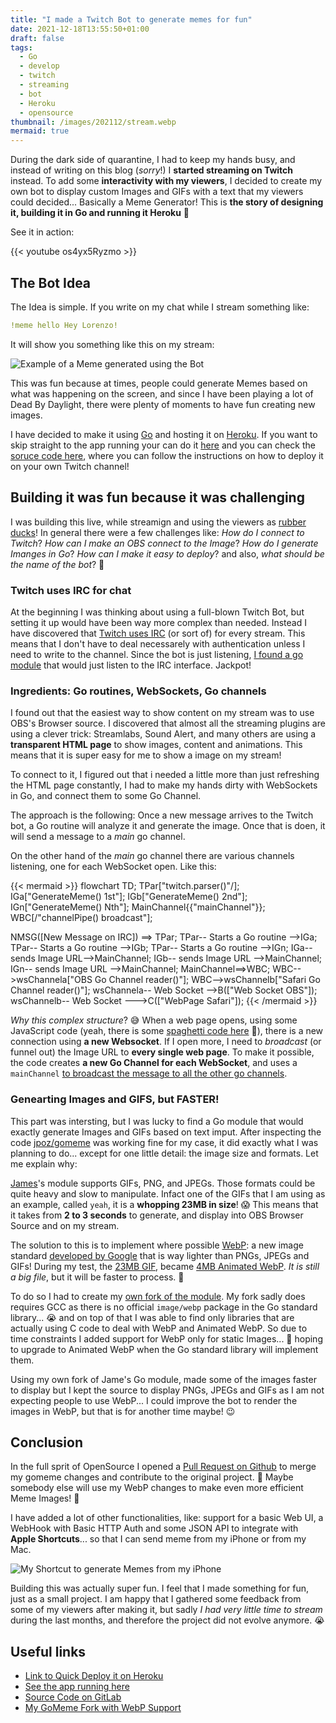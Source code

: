 ```yaml
---
title: "I made a Twitch Bot to generate memes for fun"
date: 2021-12-18T13:55:50+01:00
draft: false
tags:
  - Go
  - develop
  - twitch
  - streaming
  - bot
  - Heroku
  - opensource
thumbnail: /images/202112/stream.webp
mermaid: true
---
```

During the dark side of quarantine, I had to keep my hands busy, and instead of
writing on this blog (_sorry_!) I **started streaming on Twitch** instead. To
add some **interactivity with my viewers**, I decided to create my own bot to
display custom Images and GIFs with a text that my viewers could decided...
Basically a Meme Generator! This is **the story of designing it, building it in
Go and running it Heroku** 🤩

<!--more-->

See it in action:

{{< youtube os4yx5Ryzmo >}}

## The Bot Idea

The Idea is simple. If you write on my chat while I stream something like:

```yaml
!meme hello Hey Lorenzo!
```

It will show you something like this on my stream:

![Example of a Meme generated using the Bot](/images/202112/hello-example.webp#small)

This was fun because at times, people could generate Memes based on what was
happening on the screen, and since I have been playing a lot of Dead By
Daylight, there were plenty of moments to have fun creating new images.

I have decided to make it using [Go](https://go.dev) and hosting it on
[Heroku](https://heroku.com). If you want to skip straight to the app running
your can do it [here](https://koalalorenzo-twitch-meme-gen.herokuapp.com) and
you can check the
[soruce code here](http://gitlab.com/koalalorenzo/twitch-meme-generator), where
you can follow the instructions on how to deploy it on your own Twitch channel!

## Building it was fun because it was challenging
I was building this live, while streamign and using the viewers as
[rubber ducks](https://en.wikipedia.org/wiki/Rubber_duck_debugging)! In general
there were a few challenges like: _How do I connect to Twitch_? _How can I make an
OBS connect to the Image_? _How do I generate Imanges in Go_?
_How can I make it easy to deploy_? and also,
_what should be the name of the bot_? 🤣

### Twitch uses IRC for chat
At the beginning I was thinking about using a full-blown Twitch Bot, but setting
it up would have been way more complex than needed. Instead I have discovered
that [Twitch uses IRC](https://dev.twitch.tv/docs/irc) (or sort of) for every
stream. This means that I don't have to deal necessarely with authentication
unless I need to write to the channel. Since the bot is just listening,
[I found a go module](https://github.com/gempir/go-twitch-irc) that would just
listen to the IRC interface. Jackpot!

### Ingredients: Go routines, WebSockets, Go channels
I found out that the easiest way to show content on my stream was to use OBS's
Browser source. I discovered that almost all the streaming plugins are using
a clever trick: Streamlabs, Sound Alert, and many others are using a
**transparent HTML page** to show images, content and animations. This means
that it is super easy for me to show a image on my stream!

To connect to it, I figured out that i needed a little more than just refreshing
the HTML page constantly, I had to make my hands dirty with WebSockets in Go,
and connect them to some Go Channel.

The approach is the following: Once a new message arrives to the Twitch bot,
a Go routine will analyze it and generate the image. Once that is doen, it will
send a message to a _main_ go channel.

On the other hand of the _main_ go channel there are various channels listening,
one for each WebSocket open. Like this:

{{< mermaid >}}
flowchart TD;
  TPar[\"twitch.parser()"/];
  IGa["GenerateMeme() 1st"];
  IGb["GenerateMeme() 2nd"];
  IGn["GenerateMeme() Nth"];
  MainChannel{{"mainChannel"}};
  WBC[/"channelPipe() broadcast"\];

  NMSG([New Message on IRC]) ==> TPar;
  TPar-- Starts a Go routine -->IGa;
  TPar-- Starts a Go routine -->IGb;
  TPar-- Starts a Go routine -->IGn;
  IGa-- sends Image URL-->MainChannel;
  IGb-- sends Image URL -->MainChannel;
  IGn-- sends Image URL -->MainChannel;
  MainChannel==>WBC;
  WBC-->wsChannela["OBS Go Channel reader()"];
  WBC-->wsChannelb["Safari Go Channel reader()"];
  wsChannela-- Web Socket -->B(["Web Socket OBS"]);
  wsChannelb-- Web Socket --->C(["WebPage Safari"]);
{{< /mermaid >}}

_Why this complex structure_? 😅 When a web page opens, using
some JavaScript code (yeah, there is some [spaghetti code here](https://gitlab.com/koalalorenzo/twitch-meme-generator/-/blob/main/http/streamview.go#L43) 🤫),
there is a new connection using **a new Websocket**. If I open more,
I need to _broadcast_ (or funnel out) the Image URL to **every single web page**.
To make it possible, the code creates **a new Go Channel for each WebSocket**,
and uses a `mainChannel`
[to broadcast the message to all the other go channels](https://gitlab.com/koalalorenzo/twitch-meme-generator/-/blob/main/http/channels.go#L15).

### Genearting Images and GIFS, but FASTER!
This part was intersting, but I was lucky to find a Go module that would
exactly generate Images and GIFs based on text imput. After inspecting the code
[jpoz/gomeme](https://github.com/jpoz/gomeme) was working fine for my case, it
did exactly what I was planning to do... except for one little detail: the image
size and formats. Let me explain why:

[James](https://github.com/jpoz)'s module supports GIFs, PNG, and JPEGs.
Those formats could be quite heavy and slow to manipulate. Infact one of the
GIFs that I am using as an example, called `yeah`, it is a
**whopping 23MB in size**! 😱 This means that it takes from **2 to 3 seconds**
to generate, and display into OBS Browser Source and on my stream.

The solution to this is to implement where possible
[WebP](https://en.wikipedia.org/wiki/WebP): a new image standard
[developed by Google](https://developers.google.com/speed/webp)
that is way lighter than PNGs, JPEGs and GIFs! During my test, the
[23MB GIF](https://gitlab.com/koalalorenzo/twitch-meme-generator/-/blob/63b969bc98b97d94550e0e53fb368e1124f50d4d/assets/yeah.69.gif?expanded=true&viewer=rich),
became
[4MB Animated WebP](https://gitlab.com/koalalorenzo/twitch-meme-generator/-/blob/d3ba69eb50726810bc5423b7586723a5334aff63/assets/yeah.69.webp).
_It is still a big file_, but it will be faster to process. 🎉

To do so I had to create my
[own fork of the module](https://gitlab.com/koalalorenzo/gomeme). My fork sadly
does requires GCC as there is no official `image/webp` package in the Go
standard library... 😭 and on top of that I was able to find only libraries that
are actually using C code to deal with WebP and Animated WebP. So due to time
constraints I added support for WebP only for static Images... 🤞 hoping to
upgrade to Animated WebP when the Go standard library will implement them.

Using my own fork of Jame's Go module, made some of the images faster to display
but I kept the source to display PNGs, JPEGs and GIFs as I am not expecting
people to use WebP... I could improve the bot to render the images in WebP, but
that is for another time maybe! 😉

## Conclusion
In the full sprit of OpenSource I opened a
[Pull Request on Github]()
to merge my gomeme changes and contribute to the original project. 🤞 Maybe
somebody else will use my WebP changes to make even more efficient Meme
Images! 🤣

I have added a lot of other functionalities, like: support for a basic Web UI,
a WebHook with Basic HTTP Auth and some JSON API to integrate with **Apple
Shortcuts**...  so that I can send meme from my iPhone or from my Mac.

![My Shortcut to generate Memes from my iPhone](/images/202112/shortcuts-twitch-gen.webp#noborder#big)

Building this was actually super fun. I feel that I made something for fun,
just as a small project. I am happy that I gathered some feedback from some of
my viewers after making it, but sadly _I had very little time to stream_ during
the last months, and therefore the project did not evolve anymore. 😭

## Useful links

* [Link to Quick Deploy it on Heroku](https://heroku.com/deploy?template=https://github.com/koalalorenzo/twitch-meme-generator/tree/main)
* [See the app running here](https://koalalorenzo-twitch-meme-gen.herokuapp.com/)
* [Source Code on GitLab](https://gitlab.com/koalalorenzo/twitch-meme-generator/)
* [My GoMeme Fork with WebP Support](https://gitlab.com/koalalorenzo/gomeme)

